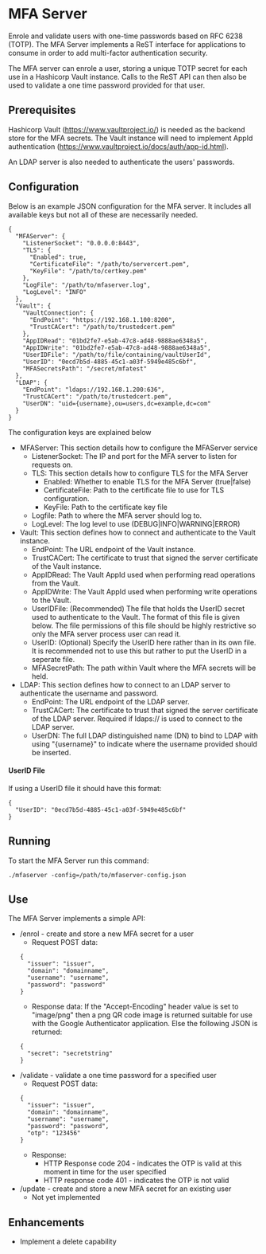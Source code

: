 # MFA Server

Enrole and validate users with one-time passwords based on RFC 6238 (TOTP).
The MFA Server implements a ReST interface for applications to consume in order to add multi-factor authentication security.

The MFA server can enrole a user, storing a unique TOTP secret for each use in a Hashicorp Vault instance. Calls to the ReST API can then also be used to validate a one time password provided for that user.

## Prerequisites
Hashicorp Vault (https://www.vaultproject.io/) is needed as the backend store for the MFA secrets. The Vault instance will need to implement AppId authentication (https://www.vaultproject.io/docs/auth/app-id.html).

An LDAP server is also needed to authenticate the users' passwords.

## Configuration
Below is an example JSON configuration for the MFA server. It includes all available keys but not all of these are necessarily needed.
```
{
  "MFAServer": {
    "ListenerSocket": "0.0.0.0:8443",
    "TLS": {
      "Enabled": true,
      "CertificateFile": "/path/to/servercert.pem",
      "KeyFile": "/path/to/certkey.pem"
    },
    "LogFile": "/path/to/mfaserver.log",
    "LogLevel": "INFO"
  },
  "Vault": {
    "VaultConnection": {
      "EndPoint": "https://192.168.1.100:8200",
      "TrustCACert": "/path/to/trustedcert.pem"
    },
    "AppIDRead": "01bd2fe7-e5ab-47c8-ad48-9888ae6348a5",
    "AppIDWrite": "01bd2fe7-e5ab-47c8-ad48-9888ae6348a5",
    "UserIDFile": "/path/to/file/containing/vaultUserId",
    "UserID": "0ecd7b5d-4885-45c1-a03f-5949e485c6bf",
    "MFASecretsPath": "/secret/mfatest"
  },
  "LDAP": {
    "EndPoint": "ldaps://192.168.1.200:636",
    "TrustCACert": "/path/to/trustedcert.pem",
    "UserDN": "uid={username},ou=users,dc=example,dc=com"
  }
}
```
The configuration keys are explained below
* MFAServer: This section details how to configure the MFAServer service
  * ListenerSocket: The IP and port for the MFA server to listen for requests on.
  * TLS: This section details how to configure TLS for the MFA Server
    * Enabled: Whether to enable TLS for the MFA Server (true|false)
    * CertificateFile: Path to the certificate file to use for TLS configuration.
    * KeyFile: Path to the certificate key file
  * Logfile: Path to where the MFA server should log to.
  * LogLevel: The log level to use (DEBUG|INFO|WARNING|ERROR)
* Vault: This section defines how to connect and authenticate to the Vault instance.
  * EndPoint: The URL endpoint of the Vault instance.
  * TrustCACert: The certificate to trust that signed the server certificate of the Vault instance.
  * AppIDRead: The Vault AppId used when performing read operations from the Vault.
  * AppIDWrite: The Vault AppId used when performing write operations to the Vault.
  * UserIDFile: (Recommended) The file that holds the UserID secret used to authenticate to the Vault. The format of this file is given below. The file permissions of this file should be highly restrictive so only the MFA server process user can read it.
  * UserID: (Optional) Specify the UserID here rather than in its own file. It is recommended not to use this but rather to put the UserID in a seperate file.
  * MFASecretPath: The path within Vault where the MFA secrets will be held.
* LDAP: This section defines how to connect to an LDAP server to authenticate the username and password.
  * EndPoint: The URL endpoint of the LDAP server.
  * TrustCACert: The certificate to trust that signed the server certificate of the LDAP server. Required if ldaps:// is used to connect to the LDAP server.
  * UserDN: The full LDAP distinguished name (DN) to bind to LDAP with using "{username}" to indicate where the username provided should be inserted.

#### UserID File
If using a UserID file it should have this format:
```
{
  "UserID": "0ecd7b5d-4885-45c1-a03f-5949e485c6bf"
}
```

## Running
To start the MFA Server run this command:
```
./mfaserver -config=/path/to/mfaserver-config.json
```

## Use
The MFA Server implements a simple API:

* /enrol - create and store a new MFA secret for a user
  * Request POST data:
  ```
  {
    "issuer": "issuer",
    "domain": "domainname",
    "username": "username",
    "password": "password"
  }
  ```
  * Response data:
    If the "Accept-Encoding" header value is set to "image/png" then a png QR code image is returned suitable for use with the Google Authenticator application.
    Else the following JSON is returned:
  ```
  {
    "secret": "secretstring"
  }
  ```
* /validate - validate a one time password for a specified user
  * Request POST data:
  ```
  {
    "issuer": "issuer",
    "domain": "domainname",
    "username": "username",
    "password": "password",
    "otp": "123456"
  }
  ```
  * Response:
    * HTTP Response code 204 - indicates the OTP is valid at this moment in time for the user specified
    * HTTP response code 401 - indicates the OTP is not valid
* /update - create and store a new MFA secret for an existing user
  * Not yet implemented

## Enhancements
* Implement a delete capability